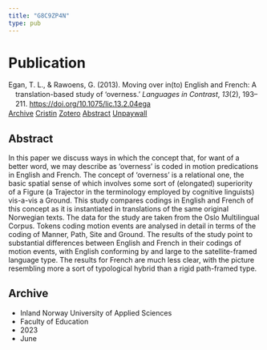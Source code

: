 ```yaml
---
title: "G8C9ZP4N"
type: pub
---
```

<h1>Publication</h1>
<article id="csl-bib-container-G8C9ZP4N" class="csl-bib-container">
  <div class="csl-bib-body" style="line-height: 1.35; padding-left: 1em; text-indent:-1em;">
  <div class="csl-entry">Egan, T. L., &amp; Rawoens, G. (2013). Moving over in(to) English and French: A translation-based study of &#x2018;overness.&#x2019; <i>Languages in Contrast</i>, <i>13</i>(2), 193&#x2013;211. <a href="https://doi.org/10.1075/lic.13.2.04ega">https://doi.org/10.1075/lic.13.2.04ega</a></div>
</div>
  <div class="csl-bib-buttons">
    <a href="#taxonomy-article-G8C9ZP4N" class="csl-bib-button">Archive</a>
    <a href="https://app.cristin.no/results/show.jsf?id=2155990" alt="Cristin URL" class="csl-bib-button">Cristin</a>
    <a href="http://zotero.org/groups/5402882/items/G8C9ZP4N" alt="Zotero URL" class="csl-bib-button">Zotero</a>
    <a href="#abstract-article-G8C9ZP4N" class="csl-bib-button">Abstract</a>
    <a href="https://doi.org/10.1075/lic.13.2.04ega" class="csl-bib-button">Unpaywall</a>
  </div>
  <div id="csl-bib-meta-container-G8C9ZP4N"></div>
</article>
<div id="csl-bib-meta-G8C9ZP4N" class="csl-bib-meta">
  <article id="abstract-article-G8C9ZP4N" class="abstract-article">
    <h1>Abstract</h1>
    In this paper we discuss ways in which the concept that, for want of a better word, we may describe as ‘overness’ is coded in motion predications in English and French. The concept of ‘overness’ is a relational one, the basic spatial sense of which involves some sort of (elongated) superiority of a Figure (a Trajector in the terminology employed by cognitive linguists) vis-a-vis a Ground. This study compares codings in English and French of this concept as it is instantiated in translations of the same original Norwegian texts. The data for the study are taken from the Oslo Multilingual Corpus. Tokens coding motion events are analysed in detail in terms of the coding of Manner, Path, Site and Ground. The results of the study point to substantial differences between English and French in their codings of motion events, with English conforming by and large to the satellite-framed language type. The results for French are much less clear, with the picture resembling more a sort of typological hybrid than a rigid path-framed type.
  </article>
  <article id="taxonomy-article-G8C9ZP4N" class="taxonomy-article">
    <h1>Archive</h1>
    <ul>
      <li>Inland Norway University of Applied Sciences</li>
      <li>Faculty of Education</li>
      <li>2023</li>
      <li>June</li>
    </ul>
  </article>
</div>
